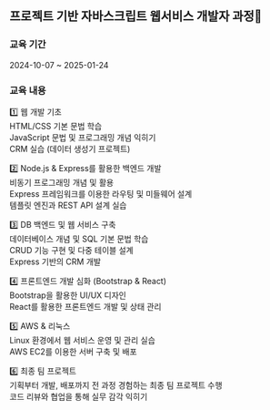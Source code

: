 ## 프로젝트 기반 자바스크립트 웹서비스 개발자 과정🌱

### 교육 기간
2024-10-07 ~ 2025-01-24

### 교육 내용
1️⃣ 웹 개발 기초</br>
HTML/CSS 기본 문법 학습</br>
JavaScript 문법 및 프로그래밍 개념 익히기</br>
CRM 실습 (데이터 생성기 프로젝트)</br>

2️⃣ Node.js & Express를 활용한 백엔드 개발</br>
비동기 프로그래밍 개념 및 활용</br>
Express 프레임워크를 이용한 라우팅 및 미들웨어 설계</br>
템플릿 엔진과 REST API 설계 실습</br>

3️⃣ DB 백엔드 및 웹 서비스 구축</br>
데이터베이스 개념 및 SQL 기본 문법 학습</br>
CRUD 기능 구현 및 다중 테이블 설계</br>
Express 기반의 CRM 개발</br>

4️⃣ 프론트엔드 개발 심화 (Bootstrap & React)</br>
Bootstrap을 활용한 UI/UX 디자인</br>
React를 활용한 프론트엔드 개발 및 상태 관리</br>

5️⃣ AWS & 리눅스</br>
Linux 환경에서 웹 서비스 운영 및 관리 실습</br>
AWS EC2를 이용한 서버 구축 및 배포</br>

6️⃣ 최종 팀 프로젝트</br>
기획부터 개발, 배포까지 전 과정 경험하는 최종 팀 프로젝트 수행</br>
코드 리뷰와 협업을 통해 실무 감각 익히기</br>


